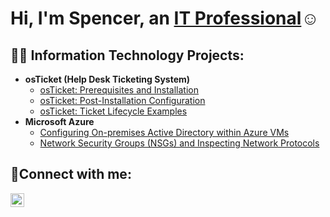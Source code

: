 <h1>Hi, I'm Spencer, an <a href="https://linkedin.com/in/SpencerKals">IT Professional</a>☺</h1>

<h2>👨‍💻 Information Technology Projects:</h2>

- <b>osTicket (Help Desk Ticketing System)</b>
  - [osTicket: Prerequisites and Installation](https://github.com/Spencer-Kalstrup/osticket-prereqs)
  - [osTicket: Post-Installation Configuration](https://github.com/Spencer-Kalstrup/post-install-config)
  - [osTicket: Ticket Lifecycle Examples](https://github.com/Spencer-Kalstrup/ticket-lifecycle)
- <b>Microsoft Azure</b>
  - [Configuring On-premises Active Directory within Azure VMs](https://github.com/Spencer-Kalstrup/configure-ad)
  - [Network Security Groups (NSGs) and Inspecting Network Protocols](https://github.com/Spencer-Kalstrup/azure-network-protocols)

<h2>🤳Connect with me:</h2>

[<img align="left" alt="Spencer | LinkedIn" width="22px" src="https://cdn.jsdelivr.net/npm/simple-icons@v3/icons/linkedin.svg" />][linkedin]

[linkedin]: https://linkedin.com/in/SpencerKals
